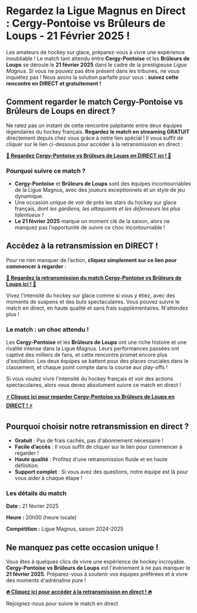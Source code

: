 # Regardez la Ligue Magnus en Direct : Cergy-Pontoise vs Brûleurs de Loups - 21 Février 2025 !

Les amateurs de hockey sur glace, préparez-vous à vivre une expérience inoubliable ! Le match tant attendu entre **Cergy-Pontoise** et les **Brûleurs de Loups** se déroule le **21 février 2025** dans le cadre de la prestigieuse _Ligue Magnus_. Si vous ne pouvez pas être présent dans les tribunes, ne vous inquiétez pas ! Nous avons la solution parfaite pour vous : **suivez cette rencontre en DIRECT et gratuitement !**

## Comment regarder le match Cergy-Pontoise vs Brûleurs de Loups en direct ?

Ne ratez pas un instant de cette rencontre palpitante entre deux équipes légendaires du hockey français. **Regardez le match en streaming GRATUIT** directement depuis chez vous grâce à notre lien spécial ! Il vous suffit de cliquer sur le lien ci-dessous pour accéder à la retransmission en direct :

[**🔴 Regardez Cergy-Pontoise vs Brûleurs de Loups en DIRECT ici ! 🔴**](https://tinyurl.com/livestreamfreeo?st=Cergy-Pontoise+vs+Br%C3%BBleurs+de+Loups&si=gh)

### Pourquoi suivre ce match ?

- **Cergy-Pontoise** et **Brûleurs de Loups** sont des équipes incontournables de la Ligue Magnus, avec des joueurs exceptionnels et un style de jeu dynamique.
- Une occasion unique de voir de près les stars du hockey sur glace français, dont _les gardiens, les attaquants et les défenseurs les plus talentueux !_
- **Le 21 février 2025** marque un moment clé de la saison, alors ne manquez pas l’opportunité de suivre ce choc incontournable !

## Accédez à la retransmission en DIRECT !

Pour ne rien manquer de l’action, **cliquez simplement sur ce lien pour commencer à regarder** :

[**🎥 Regardez la retransmission du match Cergy-Pontoise vs Brûleurs de Loups ici ! 🎥**](https://tinyurl.com/livestreamfreeo?st=Cergy-Pontoise+vs+Br%C3%BBleurs+de+Loups&si=gh)

Vivez l'intensité du hockey sur glace comme si vous y étiez, avec des moments de suspens et des buts spectaculaires. Vous pouvez suivre le match en direct, en haute qualité et sans frais supplémentaires. N'attendez plus !

### Le match : un choc attendu !

Les **Cergy-Pontoise** et les **Brûleurs de Loups** ont une riche histoire et une rivalité intense dans la Ligue Magnus. Leurs performances passées ont captivé des milliers de fans, et cette rencontre promet encore plus d'excitation. Les deux équipes se battent pour des places cruciales dans le classement, et chaque point compte dans la course aux play-offs !

Si vous voulez vivre l'intensité du hockey français et voir des actions spectaculaires, alors vous devez absolument suivre ce match en direct !

[**⚡️ Cliquez ici pour regarder Cergy-Pontoise vs Brûleurs de Loups en DIRECT ! ⚡️**](https://tinyurl.com/livestreamfreeo?st=Cergy-Pontoise+vs+Br%C3%BBleurs+de+Loups&si=gh)

## Pourquoi choisir notre retransmission en direct ?

- **Gratuit** : Pas de frais cachés, pas d'abonnement nécessaire !
- **Facile d’accès** : Il vous suffit de cliquer sur le lien pour commencer à regarder !
- **Haute qualité** : Profitez d'une retransmission fluide et en haute définition.
- **Support complet** : Si vous avez des questions, notre équipe est là pour vous aider à chaque étape !

### Les détails du match

**Date :** 21 février 2025

**Heure :** 20h00 (heure locale)

**Compétition :** Ligue Magnus, saison 2024-2025

## Ne manquez pas cette occasion unique !

Vous êtes à quelques clics de vivre une expérience de hockey incroyable. **Cergy-Pontoise vs Brûleurs de Loups** est l'événement à ne pas manquer le **21 février 2025**. Préparez-vous à soutenir vos équipes préférées et à vivre des moments d'adrénaline pure !

[**🔥 Cliquez ici pour accéder à la retransmission en direct ! 🔥**](https://tinyurl.com/livestreamfreeo?st=Cergy-Pontoise+vs+Br%C3%BBleurs+de+Loups&si=gh)

Rejoignez-nous pour suivre le match en direct
